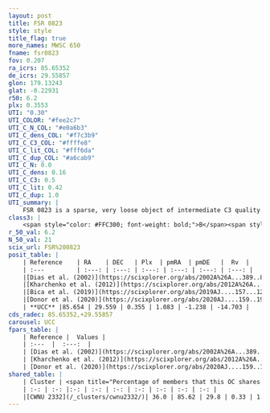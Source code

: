 ```yaml
---
layout: post
title: FSR 0823
style: style
title_flag: true
more_names: MWSC 650
fname: fsr0823
fov: 0.207
ra_icrs: 85.65352
de_icrs: 29.55857
glon: 179.13243
glat: -0.22931
r50: 6.2
plx: 0.3553
UTI: "0.30"
UTI_COLOR: "#fee2c7"
UTI_C_N_COL: "#e0a6b3"
UTI_C_dens_COL: "#f7c3b9"
UTI_C_C3_COL: "#ffffe8"
UTI_C_lit_COL: "#fff6da"
UTI_C_dup_COL: "#a6cab9"
UTI_C_N: 0.0
UTI_C_dens: 0.16
UTI_C_C3: 0.5
UTI_C_lit: 0.42
UTI_C_dup: 1.0
UTI_summary: |
    FSR 0823 is a sparse, very loose object of intermediate C3 quality. It is poorly studied in the literature. This object shares a moderate percentage of members with a later reported entry.<br><br><span style="color: #99180f; font-weight: bold;">Warning: </span>contains less than 25 stars with <i>P>0.5</i> estimated.
class3: |
    <span style="color: #FFC300; font-weight: bold;">B</span><span style="color: #FFC300; font-weight: bold;">B</span>
r_50_val: 6.2
N_50_val: 21
scix_url: FSR%200823
posit_table: |
    | Reference    | RA    | DEC   | Plx  | pmRA  | pmDE   |  Rv  |
    | :---         | :---: | :---: | :---: | :---: | :---: | :---: |
    |[Dias et al. (2002)](https://scixplorer.org/abs/2002A%26A...389..871D) | 85.658 | 29.566 | -- | 1.44 | -4.71 | -- |
    |[Kharchenko et al. (2012)](https://scixplorer.org/abs/2012A%26A...543A.156K) | 85.645 | 29.548 | -- | 4.01 | -2.45 | -- |
    |[Bica et al. (2019)](https://scixplorer.org/abs/2019AJ....157...12B) | 85.662 | 29.571 | -- | -- | -- | -- |
    |[Donor et al. (2020)](https://scixplorer.org/abs/2020AJ....159..199D) | 85.645 | 29.548 | -- | 1.3 | -2.07 | 5.4 |
    | **UCC** |85.654 | 29.559 | 0.355 | 1.083 | -1.238 | -14.703 | 
cds_radec: 85.65352,+29.55857
carousel: UCC
fpars_table: |
    | Reference |  Values |
    | :---  |  :---:  |
    | [Dias et al. (2002)](https://scixplorer.org/abs/2002A%26A...389..871D) | `E(B-V)=0.55, Dist=1100.0, Age=8.805` |
    | [Kharchenko et al. (2012)](https://scixplorer.org/abs/2012A%26A...543A.156K) | `e_bv=0.55, distance=1100, log_age=8.805` |
    | [Donor et al. (2020)](https://scixplorer.org/abs/2020AJ....159..199D) | `Fe/H=-0.2` |
shared_table: |
    | Cluster | <span title="Percentage of members that this OC shares with the ones listed">%</span>   | RA   | DEC   | Plx   | pmRA  | pmDE  | Rv | UTI |
    | :-: | :-: |:-: | :-: | :-: | :-: | :-: | :-: | :-: |
    |[CWNU 2332](/_clusters/cwnu2332/)| 36.0 | 85.62 | 29.8 | 0.33 | 1.09 | -1.27 | -29.52 |0.27 |
---
```

